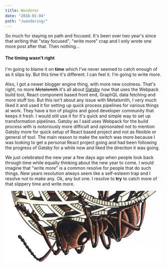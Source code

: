 ```yaml
---
title: Wonderer
date: "2018-01-04"
path: "/wondering/"
---
```


So much for staying on path and focused. It's been over two year's since that writing that "stay focused", "write more" crap and I only wrote one more post after that. Then nothing...

#### The timing wasn't right

I'm going to blame it on **time** which I've never seemed to catch enough of as it slips by. But this time it's  different. I can feel it. I'm going to write more.

Also, I got a newer blogger engine thing, with more new coolness. That's right, no more ~~Metalsmith~~ it's all about [Gatsby](https://www.gatsbyjs.io) now that uses the Webpack build tool, React component based front end, GraphQL data fetching and more stuff too. But this isn't about any issue with Metalsmith, I very much liked it and used it for setting up quick process pipelines for various things at work. They have a ton of plugins and good developer community that keeps it fresh. I would still use it for it's quick and simple way to set up transformation pipelines. Gatsby as I said uses Webpack for the build process with is notoriously more difficult and opinionated not to mention Gatsby more for quick setup of React based project and not as flexible or general of tool. The main reason to make the switch was more because I was looking to get a personal React project going and had been following the progress of Gatsby for a while now and liked the direction it was going.

We just celebrated the new year a few days ago when people look back through time while equally thinking about the new year to come. I would imagine that "write more" is a common resolve for people that do such things. New years resolution always seem like a self-esteem trap and I resolve not to make any. Ok, any but one. I resolve to **try** to catch more of that slippery time and write more.

![ants](./ant_rotated.png)
